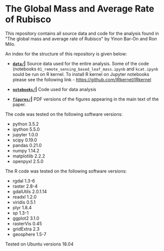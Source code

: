 # The Global Mass and Average Rate of Rubisco

This repository contains all source data and code for the analysis found in "The global mass and average rate of Rubisco" by Yinon Bar-On and Ron Milo.

An index for the structure of this repository is given below:

* **[`data/`](./data)|** Source data used for the entire analysis. Some of the code (notebooks `01_remote_sensing_based_leaf_mass.ipynb` and `kcat.ipynb` sould be run on R kernel. To install R kernel on Jupyter notebooks please see the following link - https://github.com/IRkernel/IRkernel

* **[`notebooks/`](./notebooks)|** Code used for data analysis

* **[`figures/`](./figures)|** PDF versions of the figures appearing in the main text of the paper.


The code was tested on the following software versions:
* python 3.5.2
* ipython 5.5.0
* jupyter 1.0.0
* scipy 0.19.0
* pandas 0.21.0
* numpy 1.14.2
* matplotlib 2.2.2
* openpyxl 2.5.0

The R code was tested on the following software versions:
* rgdal 1.3-6
* raster 2.8-4
* gdalUtils 2.0.1.14
* readxl 1.2.0
* viridis 0.5.1
* plyr 1.8.4
* sp 1.3-1
* ggplot2 3.1.0
* rasterVis 0.45
* gridExtra 2.3
* geosphere 1.5-7

Tested on Ubuntu versions 18.04
